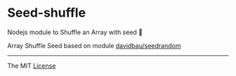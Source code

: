 # Seed-shuffle
Nodejs module to Shuffle an Array with seed :seedling:


Array Shuffle Seed based on module [davidbau/seedrandom](https://github.com/davidbau/seedrandom)



-------------------

The MIT [License](https://raw.githubusercontent.com/webcaetano/seed-shuffle/master/LICENSE)
